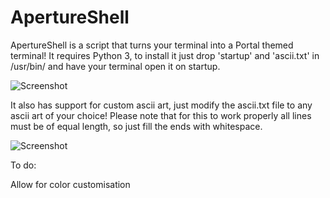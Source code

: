 # ApertureShell
ApertureShell is a script that turns your terminal into a Portal themed terminal! It requires Python 3, to install it just drop 'startup' and 'ascii.txt' in /usr/bin/ and have your terminal open it on startup.

![Screenshot](https://slimgur.com/images/2015/06/25/8d22965090c05bbb59d2cda0611e084f.png)

It also has support for custom ascii art, just modify the ascii.txt file to any ascii art of your choice! Please note that for this to work properly all lines must be of equal length, so just fill the ends with whitespace.

![Screenshot](https://slimgur.com/images/2015/08/21/33855c62123242ac14c235100fd1aed3.png)

To do:

Allow for color customisation
